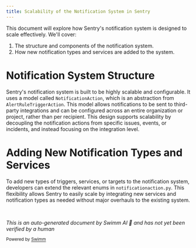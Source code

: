 ```yaml
---
title: Scalability of the Notification System in Sentry
---
```

This document will explore how Sentry's notification system is designed to scale effectively. We'll cover:

1. The structure and components of the notification system.
2. How new notification types and services are added to the system.

# Notification System Structure

Sentry's notification system is built to be highly scalable and configurable. It uses a model called `NotificationAction`, which is an abstraction from `AlertRuleTriggerAction`. This model allows notifications to be sent to third-party integrations and can be configured across an entire organization or project, rather than per recipient. This design supports scalability by decoupling the notification actions from specific issues, events, or incidents, and instead focusing on the integration level.

# Adding New Notification Types and Services

To add new types of triggers, services, or targets to the notification system, developers can extend the relevant enums in `notificationaction.py`. This flexibility allows Sentry to easily scale by integrating new services and notification types as needed without major overhauls to the existing system.

&nbsp;

*This is an auto-generated document by Swimm AI 🌊 and has not yet been verified by a human*

<SwmMeta version="3.0.0" repo-id="Z2l0aHViJTNBJTNBc2VudHJ5JTNBJTNBZ2V0c2VudHJ5" repo-name="sentry"><sup>Powered by [Swimm](/)</sup></SwmMeta>
